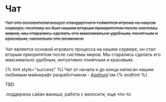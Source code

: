 # Чат

~~Чат это основополагающее стандартного геймплея игрока на нашем сервере, поэтому он был нашим вторым приоритетом после системы миров, мы старались сделать его максимально удобным, понятным и красивым, насколько это возможно~~\
\
Чат является основой игрового процесса на нашем сервере, он стал вторым приоритетом после системы миров. Мы старались сделать его максимально удобным, интуитивно понятным и красивым.

{% hint style="success" %}
Чат от начала и до конца написан нашим любимым майнкрафт разработчиком - [Apehum](https://t.me/arehum)'ом
{% endhint %}





TBD

.поддержка сайан ваниша, работа с велосити, еще что-то

